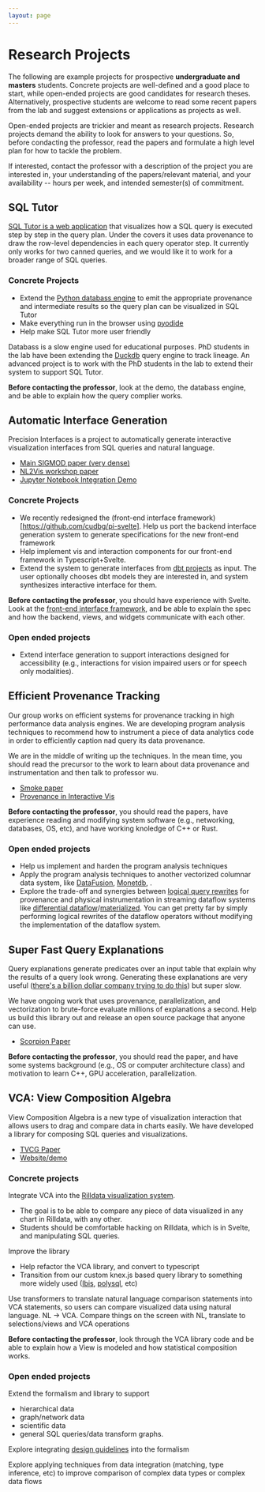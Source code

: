 ```yaml
---
layout: page
---
```




# Research Projects


The following are example projects for prospective **undergraduate and masters** students.
Concrete projects are well-defined and a good place to start, while open-ended projects are good candidates for research theses.   Alternatively, prospective students are welcome to read some recent papers from the lab and suggest extensions or applications as projects as well.  


Open-ended projects are trickier and meant as research projects. Research projects demand the ability to look for answers to your questions.  So, before condacting the professor, read the papers and formulate a high level plan for how to tackle the problem.


If interested, contact the professor with a description of the project you are interested in, your understanding of the papers/relevant material, and your availability -- hours per week, and intended semester(s) of commitment.

<!--finish robert's sql stepper/debugger demo-->

## SQL Tutor

[SQL Tutor is a web application](https://cudbg.github.io/sqltutor/) that visualizes how a SQL query is executed step by step in the query plan.   Under the covers it uses data provenance to draw the row-level dependencies in each query operator step.   It currently only works for two canned queries, and we would like it to work for a broader range of SQL queries.

### Concrete Projects

* Extend the [Python databass engine](https://github.com/cudbg/databass) to emit the appropriate provenance and intermediate results so the query plan can be visualized in SQL Tutor
* Make everything run in the browser using [pyodide](https://pyodide.org/en/stable/)
* Help make SQL Tutor more user friendly

Databass is a slow engine used for educational purposes.   PhD students in the lab have been extending the [Duckdb](https://duckdb.org/) query engine to track lineage.  An advanced project is to work with the PhD students in the lab to extend their system to support SQL Tutor.

**Before contacting the professor**, look at the demo, the databass engine, and be able to explain how the query complier works.


## Automatic Interface Generation

Precision Interfaces is a project to automatically generate interactive visualization
interfaces from SQL queries and natural language.

* [Main SIGMOD paper (very dense)](https://www.dropbox.com/s/bfs2qclp9slwfvi/pi-sigmod22-camera.pdf?dl=0)
* [NL2Vis workshop paper](https://www.dropbox.com/s/l0hjm0mbv6h1ff0/pinl-nlvisworkshop22-submitted.pdf?dl=0)  
* [Jupyter Notebook Integration Demo](https://www.dropbox.com/s/s1p1byz7tlquj5v/pi2-sigmod22demo-camera.pdf?dl=0)

### Concrete Projects

* We recently redesigned the (front-end interface framework)[https://github.com/cudbg/pi-svelte].    Help us port the backend interface generation system to generate specifications for the new front-end framework
* Help implement vis and interaction components for our front-end framework in Typescript+Svelte.
* Extend the system to generate interfaces from [dbt projects](https://getdbt.com) as input.  The user optionally chooses dbt models they are interested in, and system synthesizes interactive interface for them.

**Before contacting the professor**, you should have experience with Svelte.  Look at the [front-end interface framework](https://github.com/cudbg/pi-svelte), and be able to explain the spec and how the backend, views, and widgets communicate with each other.



### Open ended projects

* Extend interface generation to support interactions designed for accessibility (e.g., interactions for vision impaired users or for speech only modalities).




## Efficient Provenance Tracking 

Our group works on efficient systems for provenance tracking in high performance data analysis engines.  We are developing program analysis techniques to recommend how to instrument a piece of data analytics code in order to efficiently caption nad query its data provenance.  

We are in the middle of writing up the techniques.  In the mean time, you should read the precursor to the work to learn about data provenance and instrumentation and then talk to professor wu.   

* [Smoke paper](https://arxiv.org/abs/1801.07237)
* [Provenance in Interactive Vis](https://arxiv.org/abs/1801.07237)


**Before contacting the professor**, you should read the papers, have experience reading and modifying system software (e.g., networking, databases, OS, etc), and have working knoledge of C++ or Rust.

### Open ended projects

* Help us implement and harden the program analysis techniques
* Apply the program analysis techniques to another vectorized columnar data system, like [DataFusion](https://docs.rs/datafusion/latest/datafusion/), [Monetdb](https://en.wikipedia.org/wiki/MonetDB), .
* Explore the trade-off and synergies between [logical query rewrites](https://ieeexplore.ieee.org/abstract/document/4812401/) for provenance and physical instrumentation in streaming dataflow systems like [differential dataflow](https://timelydataflow.github.io/differential-dataflow/)/[materialized](https://materialized.io).   You can get pretty far by simply performing logical rewrites of the dataflow operators without modifying the implementation of the dataflow system.

## Super Fast Query Explanations

Query explanations generate predicates over an input table that explain why the results of a query look wrong.   Generating these explanations are very useful ([there's a billion dollar company trying to do this](https://sisudata.com/blog/bringing-decision-intelligence-to-google-cloud)) but super slow.  

We have ongoing work that uses provenance, parallelization, and vectorization to brute-force evaluate millions of explanations a second.  Help us build this library out and release an open source package that anyone can use. 

* [Scorpion Paper](http://sirrice.github.io/files/papers/scorpion-vldb13.pdf)

**Before contacting the professor**, you should read the paper, and have some systems background (e.g., OS or computer architecture class) and motivation to learn C++, GPU acceleration, parallelization.



## VCA: View Composition Algebra

View Composition Algebra is a new type of visualization interaction that allows users to drag and compare data in charts easily.   We have developed a library for composing SQL queries and visualizations.


* [TVCG Paper](https://arxiv.org/pdf/2202.07836.pdf)
* [Website/demo](https://viewcompositionalgebra.github.io)

### Concrete projects

Integrate VCA into the [Rilldata visualization system](https://github.com/rilldata/rill-developer).   

* The goal is to be able to compare any piece of data visualized in any chart in Rilldata, with any other.   
* Students should be comfortable hacking on Rilldata, which is in Svelte, and manipulating SQL queries.  


Improve the library 

* Help refactor the VCA library, and convert to typescript
* Transition from our custom knex.js based query library to something more widely used ([Ibis](https://ibis-project.org/docs/3.2.0/), [polysql](https://github.com/jeremiah-shaulov/polysql), etc)

Use transformers to translate natural language comparison statements into VCA statements, so users can compare visualized data using natural language.  NL -> VCA.  Compare things on the screen with NL, translate to selections/views and VCA operations

**Before contacting the professor**, look through the VCA library code and be able to explain how a View is modeled and how  statistical composition works.

### Open ended projects

Extend the formalism and library to support

* hierarchical data 
* graph/network data
* scientific data
* general SQL queries/data transform graphs.  

Explore integrating [design guidelines](https://graphics.cs.wisc.edu/GleicherAssets/Talks/2017_10_VisComp-given.pdf)  into the formalism

Explore applying techniques from data integration (matching, type inference, etc) to improve comparison of complex data types or complex data flows


<!--
## Could This Be Bad?

This is an open ended research project, inspired by [https://twitter.com/planetscaledata/status/1551607869585235968](https://twitter.com/planetscaledata/status/1551607869585235968)


Can we develop a system that warns users if an action in the database may have bad ramifications in the future?   One way to think about it:

      P(bad things | actions in the past) =
      P(bad things | actions)P(actions | query log)

What we care about is most likely:

      P(bad things | actions)P(actions | query log) - P(bad things)

Where log shows likelihood of access/query operations.  It also could suggest what bad things are "probably OK"

We can categorize/model "bad things", and assess them based on whether
they make a set of "Tasks" "worse".

* Tasks ~= past queries/workload from some set of users

Worse could mean many things!

Not runnable:

* lost data
* changed schema
* changed semantics
* changed concurrecy/recoverability/etc levels
* changed access controls

Incorrect data:

* violate (past?) constraints
* "fairness" type stuff

Slower qs (handled by PDD and estimators, but maybe not exposed in a good way)

* queries slower
* users slower
* apps slower
* IPs slower

-->
